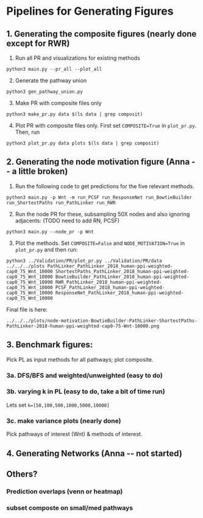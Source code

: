# Pipelines for Generating Figures

## 1. Generating the composite figures (nearly done except for RWR)

1. Run all PR and visualizations for existing methods

```
python3 main.py --pr_all --plot_all
````

2. Generate the pathway union

```
python3 gen_pathway_union.py
```

3. Make PR with composite files only

```
python3 make_pr.py data $(ls data | grep composit)
```

4. Plot PR with composite files only. First set `COMPOSITE=True` in `plot_pr.py`. Then, run

```
python3 plot_pr.py data plots $(ls data | grep composit)
```

## 2. Generating the node motivation figure (Anna -- a little broken)

1. Run the following code to get predictions for the five relevant methods.

```
python3 main.py -p Wnt -m run_PCSF run_ResponseNet run_BowtieBuilder run_ShortestPaths run_PathLinker run_RWR
```

2. Run the node PR for these, subsampling 50X nodes and also ignoring adjacents: (TODO need to add RN, PCSF)

```
python3 main.py --node_pr -p Wnt
```

3. Plot the methods. Set `COMPOSITE=False` and `NODE_MOTIVATION=True` in `plot_pr.py` and then run:

```
python3 ../Validation/PR/plot_pr.py ../Validation/PR/data ../../../plots PathLinker_PathLinker_2018_human-ppi-weighted-cap0_75_Wnt_10000 ShortestPaths_PathLinker_2018_human-ppi-weighted-cap0_75_Wnt_10000 BowtieBuilder_PathLinker_2018_human-ppi-weighted-cap0_75_Wnt_10000 RWR_PathLinker_2018_human-ppi-weighted-cap0_75_Wnt_10000 PCSF_PathLinker_2018_human-ppi-weighted-cap0_75_Wnt_10000 ResponseNet_PathLinker_2018_human-ppi-weighted-cap0_75_Wnt_10000
```

Final file is here:

```
../../../plots/node-motivation-BowtieBuilder-PathLinker-ShortestPaths-PathLinker-2018-human-ppi-weighted-cap0-75-Wnt-10000.png
```

## 3. Benchmark figures:

Pick PL as input methods for all pathways; plot composite.

### 3a. DFS/BFS and weighted/unweighted (easy to do)

### 3b. varying k in PL (easy to do, take a bit of time run)

Lets set `k=[50,100,500,1000,5000,10000]`

### 3c. make variance plots (nearly done)

Pick pathways of interest (Wnt) & methods of interest.  

## 4. Generating Networks (Anna -- not started)

## Others?

### Prediction overlaps (venn or heatmap)
### subset composte on small/med pathways
